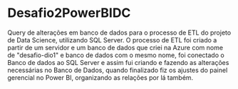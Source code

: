 # Desafio2PowerBIDC
Query de alterações em banco de dados para o processo de ETL do projeto de Data Science, utilizando SQL Server.
O processo de ETL foi criado a partir de um servidor e um banco de dados que criei na Azure
com nome de "desafio-dio1" e banco de dados com o mesmo nome, foi conectado o Banco de dados ao
SQL Server e assim fui criando e fazendo as alterações necessárias no Banco de Dados, quando finalizado
fiz os ajustes do painel gerencial no Power BI, organizando as relações por lá também.
